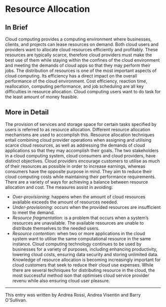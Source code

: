 # Resource Allocation

## In Brief

Cloud computing provides a computing environment where businesses, clients, and projects can lease resources on demand. Both cloud users and providers want to allocate cloud resources efficiently and profitably. These resources are typically scarce, therefore cloud providers must make the best use of them while staying within the confines of the cloud environment and meeting the demands of cloud apps so that they may perform their jobs. The distribution of resources is one of the most important aspects of cloud computing. Its efficiency has a direct impact on the overall performance of the cloud environment. Cost efficiency, reaction time, reallocation, computing performance, and job scheduling are all key difficulties in resource allocation. Cloud computing users want to do task for the least amount of money feasible.


## More in Detail

The provision of services and storage space for certain tasks specified by users is referred to as resource allocation. Different resource allocation mechanisms are used to accomplish this. Resource allocation techniques entail combining cloud provider operations when assigning and utilising scarce cloud resources, as well as addressing the demands of cloud applications so that they may accomplish their goals. The two stakeholders in a cloud computing system, cloud consumers and cloud providers, have distinct objectives. Cloud providers encourage customers to utilise as much of their resources as possible in order to increase earnings, whereas consumers have the opposite purpose in mind. They aim to reduce their cloud computing costs while maintaining their performance requirements. There are a variety of ways for achieving a balance between resource allocation and cost. The measures assist in avoiding:
* *Over-provisioning*: happens when the amount of cloud resources available exceeds the amount of resources needed.
* *Under-provisioning*: occurs when the provided resources are insufficient to meet the demand.
* *Resource fragmentation*: is a problem that occurs when a system’s resources are unavailable. The available resources are unable to distribute themselves to the needed users.
* *Resource contention*: when two or more applications in the cloud system want to utilise the same computational resource in the same instance.
Cloud computing technology continues to be used by businesses for a variety of purposes, including enhancing productivity, lowering cloud costs, ensuring data security and storing unlimited data. Knowledge of resource allocation is becoming increasingly important for cloud customers that seek to reduce their cloud use expenses. While there are several techniques for distributing resource in the cloud, the most successful method ison that optimises cloud service provider revenu while also ensuring cloud user pleasure.


---

This entry was written by Andrea Rossi, Andrea Visentin and Barry O'Sullivan.


